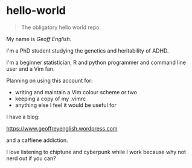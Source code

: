 # hello-world

> The obligatory hello world repo.

My name is *Geoff English*.

I'm a PhD student studying the genetics and heritability of ADHD.

I'm a beginner statistician, R and python programmer and command line user and a Vim fan.

Planning on using this account for:

- writing and maintain a Vim colour scheme or two
- keeping a copy of my .vimrc
- anything else I feel it would be useful for

I have a blog:

https://www.geoffreyenglish.wordpress.com

and a caffiene addiction.

I love listening to chiptune and cyberpunk while I work because why not nerd out if you can?
